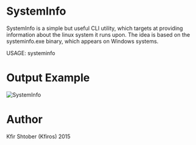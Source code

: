 # SystemInfo

SystemInfo is a simple but useful CLI utility, which targets at providing information about the
linux system it runs upon. The idea is based on the systeminfo.exe binary, which appears on 
Windows systems.

USAGE: systeminfo

# Output Example 
![SystemInfo](http://pasteboard.co/1XFYT1rJ.png "SystemInfo")

# Author
Kfir Shtober (Kfiros) 2015
